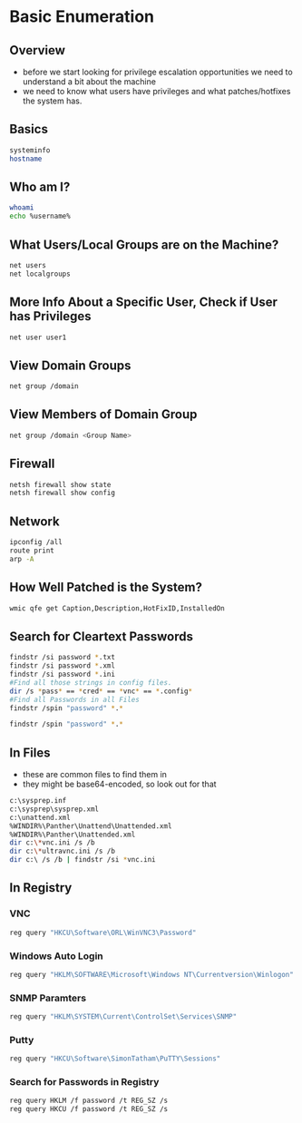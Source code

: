 # Basic Enumeration

## Overview

* before we start looking for privilege escalation opportunities we need to understand a bit about the machine
* we need to know what users have privileges and what patches/hotfixes the system has.

## Basics

```bash
systeminfo
hostname
```

## Who am I?

```bash
whoami
echo %username%
```

## What Users/Local Groups are on the Machine?

```bash
net users
net localgroups
```

## More Info About a Specific User, Check if User has Privileges

```bash
net user user1
```

## View Domain Groups

```bash
net group /domain
```

## View Members of Domain Group

```bash
net group /domain <Group Name>
```

## Firewall

```bash
netsh firewall show state
netsh firewall show config
```

## Network

```bash
ipconfig /all
route print
arp -A
```

## How Well Patched is the System?

```bash
wmic qfe get Caption,Description,HotFixID,InstalledOn
```

## Search for Cleartext Passwords

```bash
findstr /si password *.txt
findstr /si password *.xml
findstr /si password *.ini
#Find all those strings in config files.
dir /s *pass* == *cred* == *vnc* == *.config*
#Find all Passwords in all Files
findstr /spin "password" *.*

findstr /spin "password" *.*
```

## In Files

* these are common files to find them in
* they might be base64-encoded, so look out for that

```bash
c:\sysprep.inf
c:\sysprep\sysprep.xml
c:\unattend.xml
%WINDIR%\Panther\Unattend\Unattended.xml
%WINDIR%\Panther\Unattended.xml
dir c:\*vnc.ini /s /b
dir c:\*ultravnc.ini /s /b
dir c:\ /s /b | findstr /si *vnc.ini
```

## In Registry

### VNC

```bash
reg query "HKCU\Software\ORL\WinVNC3\Password"
```

### Windows Auto Login

```bash
reg query "HKLM\SOFTWARE\Microsoft\Windows NT\Currentversion\Winlogon"
```

### SNMP Paramters

```bash
reg query "HKLM\SYSTEM\Current\ControlSet\Services\SNMP"
```

### Putty

```bash
reg query "HKCU\Software\SimonTatham\PuTTY\Sessions"
```

### Search for Passwords in Registry

```bash
reg query HKLM /f password /t REG_SZ /s
reg query HKCU /f password /t REG_SZ /s
```

